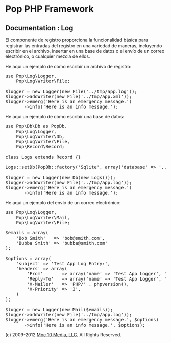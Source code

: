 Pop PHP Framework
=================

Documentation : Log
--------------------

El componente de registro proporciona la funcionalidad básica para registrar las entradas del registro en una variedad de maneras, incluyendo escribir en el archivo, insertar en una base de datos o el envío de un correo electrónico, o cualquier mezcla de ellos.

He aquí un ejemplo de cómo escribir un archivo de registro:

<pre>
use Pop\Log\Logger,
    Pop\Log\Writer\File;

$logger = new Logger(new File('../tmp/app.log'));
$logger-&gt;addWriter(new File('../tmp/app.xml'));
$logger-&gt;emerg('Here is an emergency message.')
       -&gt;info('Here is an info message.');
</pre>

He aquí un ejemplo de cómo escribir una base de datos:

<pre>
use Pop\Db\Db as PopDb,
    Pop\Log\Logger,
    Pop\Log\Writer\Db,
    Pop\Log\Writer\File,
    Pop\Record\Record;

class Logs extends Record {}

Logs::setDb(PopDb::factory('Sqlite', array('database' =&gt; '../tmp/log.sqlite')));

$logger = new Logger(new Db(new Logs()));
$logger-&gt;addWriter(new File('../tmp/app.log'));
$logger-&gt;emerg('Here is an emergency message.')
       -&gt;info('Here is an info message.');
</pre>

He aquí un ejemplo del envío de un correo electrónico:

<pre>
use Pop\Log\Logger,
    Pop\Log\Writer\Mail,
    Pop\Log\Writer\File;

$emails = array(
    'Bob Smith'   =&gt; 'bob@smith.com',
    'Bubba Smith' =&gt; 'bubba@smith.com'
);

$options = array(
    'subject' =&gt; 'Test App Log Entry:',
    'headers' =&gt; array(
        'From'       =&gt; array('name' =&gt; 'Test App Logger', 'email' =&gt; 'logger@testapp.com'),
        'Reply-To'   =&gt; array('name' =&gt; 'Test App Logger', 'email' =&gt; 'logger@testapp.com'),
        'X-Mailer'   =&gt; 'PHP/' . phpversion(),
        'X-Priority' =&gt; '3',
    )
);

$logger = new Logger(new Mail($emails));
$logger-&gt;addWriter(new File('../tmp/app.log'));
$logger-&gt;emerg('Here is an emergency message.', $options)
       -&gt;info('Here is an info message.', $options);
</pre>

(c) 2009-2012 [Moc 10 Media, LLC.](http://www.moc10media.com) All Rights Reserved.
